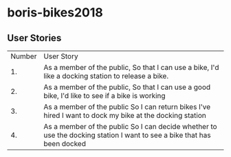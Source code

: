# boris-bikes2018

## User Stories
<table>
  <tr>
    <td> Number </td>
    <td> User Story </td>
  </tr>
  <tr>
  <td> 1. </td>
  <td> As a member of the public,
    So that I can use a bike,
    I'd like a docking station to release a bike. </td>
  </tr>
  <tr>
  <td> 2. </td>
  <td> As a member of the public,
    So that I can use a good bike,
    I'd like to see if a bike is working </td>
  </tr>
  <tr>
  <td> 3. </td>
  <td> As a member of the public
    So I can return bikes I've hired
    I want to dock my bike at the docking station
  </tr>
  <td> 4. </td>
  <td> As a member of the public
    So I can decide whether to use the docking station
    I want to see a bike that has been docked
  </tr>
</table>
